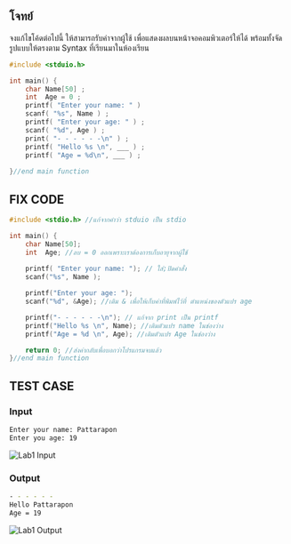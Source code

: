 ## โจทย์
จงแก้ไขโค้ดต่อไปนี้ ให้สามารถรับค่าจากผู้ใช้ เพื่อแสดงผลบนหน้าจอคอมพิวเตอร์ให้ได้ พร้อมทั้งจัดรูปแบบให้ตรงตาม Syntax ที่เรียนมาในห้องเรียน

```c++
#include <stduio.h>

int main() {
    char Name[50] ;
    int  Age = 0 ;
    printf( "Enter your name: " ) 
    scanf( "%s", Name ) ;
    printf( "Enter your age: " ) ;
    scanf( "%d", Age ) ;
    print( "- - - - - -\n" ) ;
    printf( "Hello %s \n", ___ ) ; 
    printf( "Age = %d\n", ___ ) ; 
    
}//end main function
```

## FIX CODE
```c++
#include <stdio.h> //แก้จากคำว่า stduio เป็น stdio

int main() {
    char Name[50];
    int  Age; //ลบ = 0 ออกเพราะเราต้องการเก็บอายุจากผู้ใช้
    
    printf( "Enter your name: "); // ใส่;ปิดคำสั่ง
    scanf("%s", Name );

    printf("Enter your age: ");
    scanf("%d", &Age); //เติม & เพื่อให้เก็บค่าที่พิมพ์ไว้ที่ ตำแหน่งของตัวแปร age

    printf("- - - - - -\n"); // แก้จาก print เป็น printf
    printf("Hello %s \n", Name); //เติมตัวแปร name ในช่องว่าง
    printf("Age = %d \n", Age); //เติมตัวแปร Age ในช่องว่าง

    return 0; //ส่งค่ากลับเพื่อบอกว่าโปรแกรมจบแล้ว
}//end main function
```

## TEST CASE
### Input
```bash
Enter your name: Pattarapon
Enter you age: 19
```
![Lab1 Input](https://github.com/user-attachments/assets/bed2a5d5-4dba-417a-9baf-5520e647fa0d)

### Output
```bash
- - - - - -
Hello Pattarapon
Age = 19
```
![Lab1 Output](https://github.com/user-attachments/assets/f5b821c7-7c38-47d9-b803-a5aea15cdfef)
